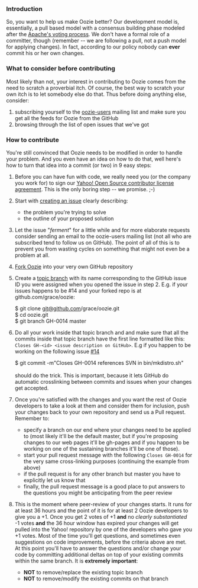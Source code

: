 ### Introduction

So, you want to help us make Oozie better?  Our development model is, essentially, a pull based model with a consensus building phase modeled after the [Apache's voting process](http://www.apache.org/foundation/voting.html). We don't have a formal role of a committer, though (remember -- we are following a pull, not a push model for applying changes). In fact, according to our policy nobody can **ever** commit his or her own changes.

### What to consider before contributing

Most likely than not, your interest in contributing to Oozie comes from the need to scratch a proverbial itch. Of course, the best way to scratch your own itch is to let somebody else do that. Thus before doing anything else, consider:

1. subscribing yourself to the [oozie-users](http://groups.yahoo.com/group/Oozie-users/join) mailing list and make 
    sure you get all the feeds for Oozie from the GitHub
2. browsing through the list of open issues that we've got

### How to contribute

You're still convinced that Oozie needs to be modified in order to handle your problem. And you even have an idea on how to do that, well here's how to turn that idea into a commit (or two) in 9 easy steps:

1. Before you can have fun with code, we really need you (or the company you work for) to sign our [Yahoo! Open Source contributor license agreement](http://yahoo.github.com/oozie/Contribution%20License%20Agreement%20Yahoo.pdf). This is the only boring step -- we promise. ;-) 
2. Start with [creating an issue](http://github.com/yahoo/oozie/issues) clearly describing:
   * the problem you're trying to solve
   * the outline of your proposed solution
3. Let the issue "*ferment*" for a little while and for more elaborate requests consider sending an email to the
    oozie-users mailing list (not all who are subscribed tend to follow us on GitHub). The point of all of this is
    to prevent you from wasting cycles on something that might not even be a problem at all.
4. [Fork Oozie](http://github.com/yahoo/oozie#fork_box) into your very own GitHub repository
5. Create a [topic branch](http://www.kernel.org/pub/software/scm/git/docs/gitworkflows.html#_topic_branches) with its name corresponding to the GitHub issue ID you were assigned when you opened the issue in step 2. E.g. if your issues happens to be #14 and your forked repo is at github.com/grace/oozie:

    $ git clone git@github.com/grace/oozie.git<br>
    $ cd oozie.git<br>
    $ git branch GH-0014 master<br>
6. Do all your work inside that topic branch and and make sure that all the commits inside that topic branch have the first line formatted like this: ```Closes GH-<id> <issue description on GitHub>```. E.g if you happen to be working on the following issue [#14](http://github.com/yahoo/oozie/issues/closed#issue/14)

    $ git commit -m"Closes GH-0014 references SVN in bin/mkdistro.sh"<br><br>
should do the trick. This is important, because it lets GitHub do automatic crosslinking between commits and issues when your changes get accepted.

7. Once you're satisfied with the changes and you want the rest of Oozie developers to take a look at them and consider them for inclusion, push your changes back to your own repository and send us a Pull request. Remember to:
   * specify a branch on our end where your changes need to be applied to (most likely it'll be the default master, but if you're proposing changes to our web pages it'll be gh-pages and if you happen to be working on one of the sustaining branches it'll be one of those). 
   * start your pull request message with the following ```Closes GH-0014``` for the very same cross-linking purposes (continuing the example from above)
   * if the pull request is for any other branch but master you have to explicitly let us know that
   * finally, the pull request message is a good place to put answers to the questions you might be anticipating from the peer review

8. This is the moment where peer-review of your changes starts. It runs for at least 36 hours and the point of it is for at least 2 Oozie developers to give you a +1. Once you get 2 votes of +1 **and** no *clearly substantiated* -1 votes **and** the 36 hour window has expired your changes will get pulled into the Yahoo! repository by one of the developers who gave you +1 votes.  Most of the time you'll get questions, and sometimes even suggestions on code improvements, before the criteria above are met. At this point you'll have to answer the questions and/or change your code by committing additional deltas on top of your existing commits within the same branch. It is **extremely important**:
      * **NOT** to remove/replace the existing topic branch
      * **NOT** to remove/modify the existing commits on that branch